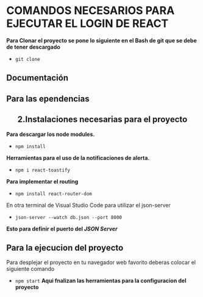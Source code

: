 # COMANDOS NECESARIOS PARA EJECUTAR EL LOGIN DE REACT
**Para Clonar el proyecto se pone lo siguiente en el Bash de git que se debe de tener descargado**
- ```git clone ```
## Documentación 

## Para las ependencias
<h2 align="center"> 2.Instalaciones necesarias para el proyecto</h2>

**Para descargar los node modules.**

- ```npm install```
  
**Herramientas para el uso de la notificaciones de alerta.**
- ```npm i react-toastify```
  
**Para implementar el routing**
- ```npm install react-router-dom```


En otra terminal de Visual Studio Code para utilizar el json-server 

- ```json-server --watch db.json --port 8000```

**Esto para definir el puerto del *JSON Server***


## Para la ejecucion del proyecto
Para desplejar el proyecto en tu navegador web favorito deberas colocar el siguiente comando
- ```npm start```
**Aqui fnalizan las herramientas para la configuracion del proyecto**
